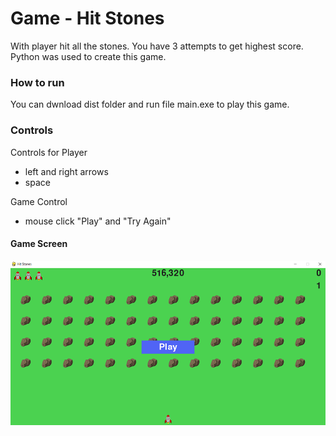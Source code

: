 # Game - Hit Stones

With player hit all the stones. You have 3 attempts to get highest score. Python was used to create this game.

### How to run

You can dwnload dist folder and run file main.exe to play this game. 

### Controls

Controls for Player
 - left and right arrows
 - space

 Game Control
 - mouse click "Play" and "Try Again"

#### Game Screen
![](images/game_screen.png)
